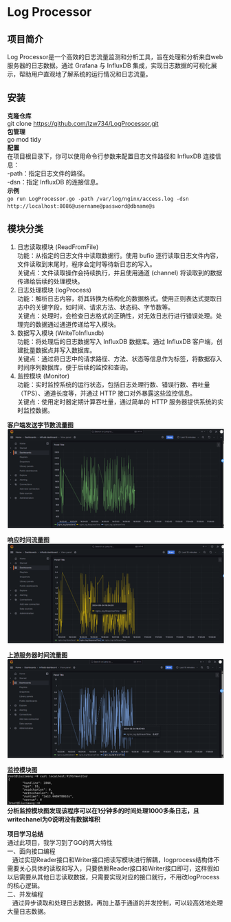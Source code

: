 # Log Processor
## 项目简介
Log Processor是一个高效的日志流量监测和分析工具，旨在处理和分析来自web服务器的日志数据。通过 Grafana 与 InfluxDB 集成，实现日志数据的可视化展示，帮助用户直观地了解系统的运行情况和日志流量。

## 安装
**克隆仓库**<br>
git clone https://github.com/lzw734/LogProcessor.git<br>
**包管理**<br>
go mod tidy<br>
**配置**<br>
在项目根目录下，你可以使用命令行参数来配置日志文件路径和 InfluxDB 连接信息：<br>
-path：指定日志文件的路径。<br>
-dsn：指定 InfluxDB 的连接信息。<br>
**示例**<br>
    ```
  go run LogProcessor.go -path /var/log/nginx/access.log -dsn http://localhost:8086@username@password@dbname@s
    ```

## 模块分类
1. 日志读取模块 (ReadFromFile)<br>
功能：从指定的日志文件中读取数据行。使用 bufio 逐行读取日志文件内容，文件读取到末尾时，程序会定时等待新日志的写入。<br>
关键点：文件读取操作会持续执行，并且使用通道 (channel) 将读取到的数据传递给后续的处理模块。
2. 日志处理模块 (logProcess)<br>
功能：解析日志内容，将其转换为结构化的数据格式。使用正则表达式提取日志中的关键字段，如时间、请求方法、状态码、字节数等。<br>
关键点：处理时，会检查日志格式的正确性，对无效日志行进行错误处理。处理完的数据通过通道传递给写入模块。<br>
3. 数据写入模块 (WriteToInfluxdb)<br>
功能：将处理后的日志数据写入 InfluxDB 数据库。通过 InfluxDB 客户端，创建批量数据点并写入数据库。<br>
关键点：通过将日志中的请求路径、方法、状态等信息作为标签，将数据存入时间序列数据库，便于后续的监控和查询。<br>
4. 监控模块 (Monitor)<br>
功能：实时监控系统的运行状态，包括日志处理行数、错误行数、吞吐量（TPS）、通道长度等，并通过 HTTP 接口对外暴露这些监控信息。<br>
关键点：使用定时器定期计算吞吐量，通过简单的 HTTP 服务器提供系统的实时监控数据。<br>

**客户端发送字节数流量图**
![alt text](<屏幕截图 2024-09-04 170704.png>)

**响应时间流量图**
![alt text](<屏幕截图 2024-09-04 170736.png>)

**上游服务器时间流量图**
![alt text](<屏幕截图 2024-09-04 170757.png>)

**监控模块图**
![alt text](<屏幕截图 2024-09-04 202657.png>)
**分析监控模块图发现该程序可以在1分钟多的时间处理1000多条日志，且writechanel为0说明没有数据堆积**

**项目学习总结**  
通过此项目，我学习到了GO的两大特性  
一、面向接口编程  
&nbsp;&nbsp;&nbsp;通过实现Reader接口和Writer接口把读写模块进行解耦，logprocess结构体不需要关心具体的读取和写入，只要依赖Reader接口和Writer接口即可，这样假如以后需要从其他日志读取数据，只需要实现对应的接口就行，不用改logProcess的核心逻辑。  
二、并发编程  
&nbsp;&nbsp;&nbsp;通过异步读取和处理日志数据，再加上基于通道的并发控制，可以较高效地处理大量日志数据。


